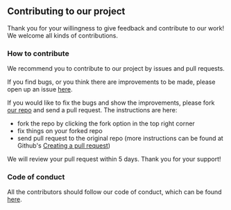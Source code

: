 ## Contributing to our project
Thank you for your willingness to give feedback and contribute to our work! We welcome all kinds of contributions.

### How to contribute
We recommend you to contribute to our project by issues and pull requests.

If you find bugs, or you think there are improvements to be made, please open up an issue [here](https://github.com/UBC-MDS/DSCI_532_Group_113_Overdose/issues).

If you would like to fix the bugs and show the improvements, please fork [our repo](https://github.com/UBC-MDS/DSCI_532_Group_113_Overdose) and send a pull request. The instructions are here:  
- fork the repo by clicking the fork option in the top right corner
- fix things on your forked repo
- send pull request to the original repo (more instructions can be found at Github's [Creating a pull request](https://help.github.com/en/github/collaborating-with-issues-and-pull-requests/creating-a-pull-request))

We will review your pull request within 5 days. Thank you for your support!

### Code of conduct
All the contributors should follow our code of conduct, which can be found [here](CODE_OF_CONDUCT.md).
